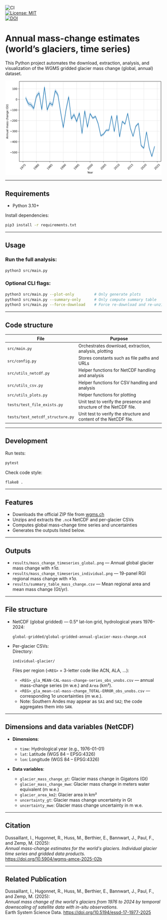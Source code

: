![CI](https://github.com/czarmanu/glacial-mass-change/actions/workflows/github_actions_CI.yml/badge.svg)  
[![License: MIT](https://img.shields.io/badge/license-MIT-blue.svg)](https://github.com/czarmanu/glacial-mass-change/blob/main/LICENSE)  
[![DOI](https://zenodo.org/badge/DOI/10.5281/zenodo.14206902.svg)](https://doi.org/10.5904/wgms-amce-2025-02b)

# Annual mass-change estimates (world’s glaciers, time series)

This Python project automates the download, extraction, analysis, and visualization of the WGMS gridded glacier mass change (global, annual) dataset.

![Demo Plot](mass_change_timeseries.png)

---

## Requirements

- Python 3.10+

Install dependencies:

```bash
pip3 install -r requirements.txt
```

---

## Usage

### Run the full analysis:

```bash
python3 src/main.py
```

### Optional CLI flags:

```bash
python3 src/main.py --plot-only         # Only generate plots
python3 src/main.py --summary-only      # Only compute summary table
python3 src/main.py --force-download    # Force re-download and re-unzip
```

---

## Code structure

| File                              | Purpose                                                                |
|-----------------------------------|------------------------------------------------------------------------|
| `src/main.py`                     | Orchestrates download, extraction, analysis, plotting                  |
| `src/config.py`                   | Stores constants such as file paths and URLs                           |
| `src/utils_netcdf.py`             | Helper functions for NetCDF handling and analysis                      |
| `src/utils_csv.py`                | Helper functions for CSV handling and analysis                         |
| `src/utils_plots.py`              | Helper functions for plotting                                          |
| `tests/test_file_exists.py`       | Unit test to verify the presence and structure of the NetCDF file.     |
| `tests/test_netcdf_structure.py`  | Unit test to verify the structure and content of the NetCDF file.      |

---

## Development

Run tests:

```bash
pytest
```

Check code style:

```bash
flake8 .
```

---

## Features

- Downloads the official ZIP file from [wgms.ch](https://wgms.ch/mass_change_estimates/)
- Unzips and extracts the `.nc4` NetCDF and per-glacier CSVs
- Computes global mass-change time series and uncertainties
- Generates the outputs listed below.

---

## Outputs

- `results/mass_change_timeseries_global.png` — Annual global glacier mass change with ±1σ.  
- `results/mass_change_timeseries_individual.png` — 19-panel RGI regional mass change with ±1σ.  
- `results/summary_table_mass_change.csv` — Mean regional area and mean mass change (Gt/yr).

---

## File structure

- NetCDF (global gridded) — 0.5° lat–lon grid, hydrological years 1976–2024:  
  ```
  global-gridded/global-gridded-annual-glacier-mass-change.nc4
  ```

- Per-glacier CSVs:  
  Directory:
  ```
  individual-glacier/
  ```
  Files per region (`<REG>` = 3-letter code like ACN, ALA, …):
  - `<REG>_gla_MEAN-CAL-mass-change-series_obs_unobs.csv` — annual mass-change series (m w.e.) and `Area` (km²).
  - `<REG>_gla_mean-cal-mass-change_TOTAL-ERROR_obs_unobs.csv` — corresponding 1σ uncertainties (m w.e.).
  - Note: Southern Andes may appear as `SA1` and `SA2`; the code aggregates them into `SAN`.

---

## Dimensions and data variables (NetCDF)

- **Dimensions**:
  - `time`: Hydrological year (e.g., 1976-01-01)
  - `lat`: Latitude (WGS 84 – EPSG:4326)
  - `lon`: Longitude (WGS 84 – EPSG:4326)

- **Data variables**:
  - `glacier_mass_change_gt`: Glacier mass change in Gigatons (Gt)  
  - `glacier_mass_change_mwe`: Glacier mass change in meters water equivalent (m w.e.)  
  - `glacier_area_km2`: Glacier area in km²  
  - `uncertainty_gt`: Glacier mass change uncertainty in Gt  
  - `uncertainty_mwe`: Glacier mass change uncertainty in m w.e.

---

## Citation

Dussaillant, I., Hugonnet, R., Huss, M., Berthier, E., Bannwart, J., Paul, F., and Zemp, M. (2025):  
*Annual mass-change estimates for the world's glaciers. Individual glacier time series and gridded data products.*  
https://doi.org/10.5904/wgms-amce-2025-02b

---

## Related Publication

Dussaillant, I., Hugonnet, R., Huss, M., Berthier, E., Bannwart, J., Paul, F., and Zemp, M. (2025):  
*Annual mass change of the world's glaciers from 1976 to 2024 by temporal downscaling of satellite data with in-situ observations.*  
Earth System Science Data. https://doi.org/10.5194/essd-17-1977-2025
